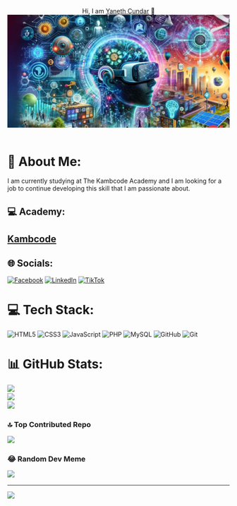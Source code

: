 
<div align="center" background= "black>
  <br>
<h1 align="center">Hi, I am <a href="https://github.com/YanethCundarM">Yaneth Cundar</a> 👋</h1>
</div>
<img src="./mybanner.png"> <br>
<br>

# 💫 About Me:
I am currently studying at The Kambcode Academy and I am looking for a job to continue developing this skill that I am passionate about.

## 💻 Academy:

<h2><a href="https://www.kambcodelatam.com/">Kambcode</a></h2>



## 🌐 Socials:
[![Facebook](https://img.shields.io/badge/Facebook-%231877F2.svg?logo=Facebook&logoColor=white)](https://facebook.com/https://www.facebook.com/yaneth.cundarmelo/about/) [![LinkedIn](https://img.shields.io/badge/LinkedIn-%230077B5.svg?logo=linkedin&logoColor=white)](https://linkedin.com/in/https://www.linkedin.com/public-profile/settings?trk=d_flagship3_profile_self_view_public_profile) [![TikTok](https://img.shields.io/badge/TikTok-%23000000.svg?logo=TikTok&logoColor=white)](https://tiktok.com/@https://www.tiktok.com/@yanethcm725?_t=8mKRMaf3ISZ&_r=1) 


# 💻 Tech Stack:
![HTML5](https://img.shields.io/badge/html5-%23E34F26.svg?style=for-the-badge&logo=html5&logoColor=white) ![CSS3](https://img.shields.io/badge/css3-%231572B6.svg?style=for-the-badge&logo=css3&logoColor=white) ![JavaScript](https://img.shields.io/badge/javascript-%23323330.svg?style=for-the-badge&logo=javascript&logoColor=%23F7DF1E) ![PHP](https://img.shields.io/badge/php-%23777BB4.svg?style=for-the-badge&logo=php&logoColor=white) ![MySQL](https://img.shields.io/badge/mysql-4479A1.svg?style=for-the-badge&logo=mysql&logoColor=white) ![GitHub](https://img.shields.io/badge/github-%23121011.svg?style=for-the-badge&logo=github&logoColor=white) ![Git](https://img.shields.io/badge/git-%23F05033.svg?style=for-the-badge&logo=git&logoColor=white)



# 📊 GitHub Stats:
![](https://github-readme-stats.vercel.app/api?username=YanethCundarM&theme=dark&hide_border=false&include_all_commits=false&count_private=false)<br/>
![](https://github-readme-streak-stats.herokuapp.com/?user=YanethCundarM&theme=dark&hide_border=false)<br/>
![](https://github-readme-stats.vercel.app/api/top-langs/?username=YanethCundarM&theme=dark&hide_border=false&include_all_commits=false&count_private=false&layout=compact)

### 🔝 Top Contributed Repo
![](https://github-contributor-stats.vercel.app/api?username=YanethCundarM&limit=5&theme=dark&combine_all_yearly_contributions=true)

### 😂 Random Dev Meme
<img src='https://memer-new.vercel.app/' style="height: 400px;"/>

---
[![](https://visitcount.itsvg.in/api?id=YanethCundarM&icon=0&color=0)](https://visitcount.itsvg.in)

<!-- Proudly created with GPRM ( https://gprm.itsvg.in ) -->
